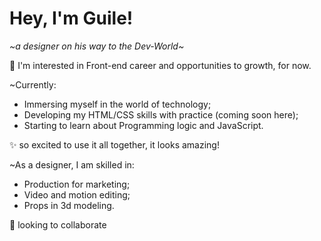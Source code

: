 <h1>Hey, I'm Guile!</h1>
<p><em>~a designer on his way to the Dev-World~</em></p>

<p>🚀 I'm interested in Front-end career and opportunities to growth, for now.</p>

<p>~Currently:</p>
<ul>
<li>Immersing myself in the world of technology;</li>
<li>Developing my HTML/CSS skills with practice (coming soon here);</li>
<li>Starting to learn about Programming logic and JavaScript.</li>
</ul>

<p>✨ so excited to use it all together, it looks amazing!</p>

<p>~As a designer, I am skilled in:</p>
<ul>
<li>Production for marketing;</li>
<li>Video and motion editing;</li>
<li>Props in 3d modeling.</li>
</ul>

<p>🤝 looking to collaborate</p>
